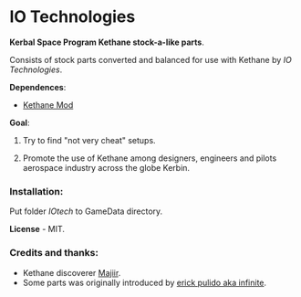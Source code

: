 IO Technologies
=================

**Kerbal Space Program Kethane stock-a-like parts**.

Consists of stock parts converted and balanced for use with Kethane by *IO Technologies*.

**Dependences**:
* [Kethane Mod](https://github.com/Majiir/Kethane)

**Goal**:
1. Try to find "not very cheat" setups.

2. Promote the use of Kethane among designers, engineers and pilots aerospace industry across the globe Kerbin. 

### Installation:
Put folder *IOtech* to GameData directory.

**License** - MIT.

### Credits and thanks:
* Kethane discoverer [Majiir](https://github.com/Majiir/Kethane).
* Some parts was originally introduced by [erick pulido aka infinite](http://kerbal-space-parts.com/space/modpart-kethane-generator-by-infinite-84.html).
